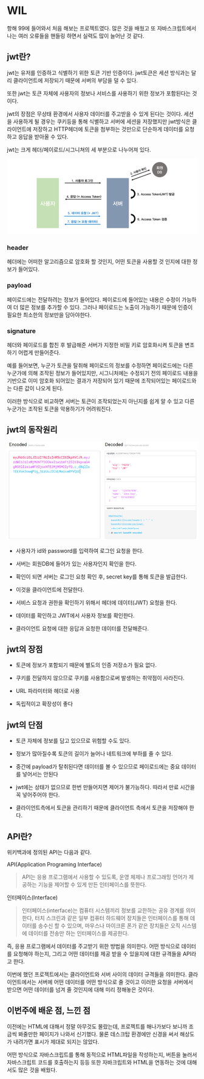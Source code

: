 # WIL

항해 99에 들어와서 처음 해보는 프로젝트였다. 많은 것을 배웠고 또 자바스크립트에서 나는 여러 오류들을 핸들링 하면서 실력도 많이 늘어난 것 같다.

## jwt란?

jwt는 유저를 인증하고 식별하기 위한 토큰 기반 인증이다. jwt토큰은 세션 방식과는 달리 클라이언트에 저장되기 때문에 서버의 부담을 덜 수 있다.

또한 jwt는 토큰 자체에 사용자의 정보나 서비스를 사용하기 위한 정보가 포함된다는 것이다. 

jwt의 장점은 무상태 환경에서 사용자 데이터를 주고받을 수 있게 된다는 것이다. 세션을 사용하게 될 경우는 쿠키등을 통해 식별하고 서버에 세션을 저장했지만 jwt방식은 클라이언트에 저장하고 HTTP헤더에 토큰을 첨부하는 것만으로 단순하게 데이터를 요청하고 응답을 받아올 수 있다.

jwt는 크게 헤더/페이로드/시그니쳐의 세 부분으로 나누어져 있다.

![01](./2022_11_14~2022_11_20WIL/02.png)

### header

헤더에는 어떠한 알고리즘으로 암호화 할 것인지, 어떤 토큰을 사용할 것 인지에 대한 정보가 들어있다.

### payload

페이로드에는 전달하려는 정보가 들어있다. 페이로드에 들어있는 내용은 수정이 가능하여 더 많은 정보를 추가할 수 있다. 그러나 페이로드는 노출이 가능하기 때문에 인증이 필요한 최소한의 정보만을 담아야한다.

### signature

헤더와 페이로드를 합친 후 발급해준 서버가 지정한 비밀 키로 암호화시켜 토큰을 변조하기 어렵게 만들어준다.

예를 들어보면, 누군가 토큰을 탈취해 페이로드의 정보를 수정하면 페이로드에는 다른 누군가에 의해 조작된 정보가 들어있지만, 시그니처에는 수정되기 전의 페이로드 내용을 기반으로 이미 암호화 되어있는 결과가 저장되어 있기 때문에 조작되어있는 페이로드와는 다른 값이 나오게 된다.

이러한 방식으로 비교하면 서버는 토큰이 조작되었는지 아닌지를 쉽게 알 수 있고 다른 누군가는 조작된 토큰을 악용하기가 어려워진다.

## jwt의 동작원리

![02](./2022_11_14~2022_11_20WIL/01.png)

- 사용자가 id와 password를 입력하여 로그인 요청을 한다.

- 서버는 회원DB에 들어가 있는 사용자인지 확인을 한다.

- 확인이 되면 서버는 로그인 요청 확인 후, secret key를 통해 토큰을 발급한다.

- 이것을 클라이언트에 전달한다.

- 서비스 요청과 권한을 확인하기 위해서 헤더에 데이터(JWT) 요청을 한다.

- 데이터를 확인하고 JWT에서 사용자 정보를 확인한다.

- 클라이언트 요청에 대한 응답과 요청한 데이터를 전달해준다.

## jwt의 장점

- 토큰에 정보가 포함되기 때문에 별도의 인증 저장소가 필요 없다.

- 쿠키를 전달하지 않으므로 쿠키를 사용함으로써 발생하는 취약점이 사라진다.

- URL 파라미터와 헤더로 사용

- 독립적이고 확장성이 좋다

## jwt의 단점

- 토큰 자체에 정보를 담고 있으므로 위험할 수도 있다.

- 정보가 많아질수록 토큰의 길이가 늘어나 네트워크에 부하를 줄 수 있다.

- 중간에 payload가 탈취된다면 데이터를 볼 수 있으므로 페이로드에는 중요 데이터를 넣어서는 안된다

- jwt에는 상태가 없으므로 한번 만들어지면 제어가 불가능하다. 따라서 만료 시간을 꼭 넣어주어야 한다.

- 클라이언트측에서 토큰을 관리하기 때문에 클라이언트 측에서 토큰을 저장해야 한다.

## API란?

위키백과에 정의된 API는 다음과 같다.

API(Application Programing Interface)

> API는 응용 프로그램에서 사용할 수 있도록, 운영 체제나 프로그래밍 언어가 제공하는 기능을 제어할 수 있게 만든 인터페이스를 뜻한다.

인터페이스(Interface)

> 인터페이스(interface)는 컴퓨터 시스템끼리 정보를 교한하는 공유 경계를 의미한다, 터치 스크린과 같은 일부 컴퓨터 하드웨어 장치들은 인터페이스를 통해 데이터를 송수신 할 수 있으며, 마우스나 마이크론 폰가 같은 장치들은 오직 시스템에 데이터를 전송만 하는 인터페이스를 제공한다.

즉, 응용 프로그램에서 데이터를 주고받기 위한 방법을 의미한다. 어떤 방식으로 데이터를 요청해야 하는지, 그리고 어떤 데이터를 제공 받을 수 있을지에 대한 규격들을 API라고 한다.

이번에 했던 프로젝트에서는 클라이언트와 서버 사이의 데이터 규격들을 의미한다. 클라이언트에서는 서버에 어떤 데이터를 어떤 방식으로 줄 것이고 이러한 요청을 서버에서 받으면 어떤 데이터를 넘겨 줄 것인지에 대해 미리 정해놓은 것이다.

## 이번주에 배운 점, 느낀 점

이전에는 HTML에 대해서 정말 아무것도 몰랐는데, 프로젝트를 해나가보다 보니까 조금씩 봐줄만한 페이지가 나와서 신기했다. 물론 데스크탑 환경에만 신경을 써서 해상도가 내려가면 표시가 제대로 되지는 않았다.

어떤 방식으로 자바스크립트를 통해 동적으로 HTML파일을 작성하는지, 버튼을 눌러서 자바스크립트 코드를 호출하는지 등등 또한 자바크립트와 HTML을 연동하는 것에 대해서도 많은 것을 배웠다. 
